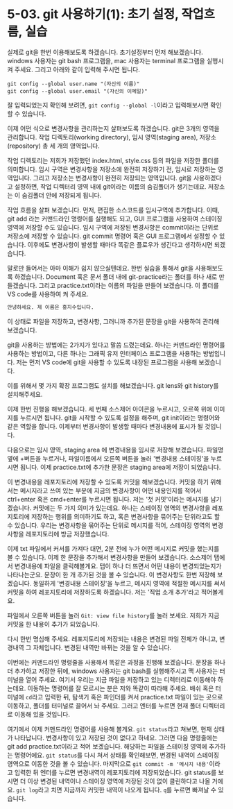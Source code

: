 # 5-03. git 사용하기(1): 초기 설정, 작업흐름, 실습

실제로 git을 한번 이용해보도록 하겠습니다. 초기설정부터 먼저 해보겠습니다. windows 사용자는 git bash 프로그램을, mac 사용자는 terminal 프로그램을 실행시켜 주세요. 그리고 아래와 같이 입력해 주시면 됩니다.

```
git config --global user.name "(자신의 이름)"
git config --global user.email "(자신의 이메일)"
```

잘 입력되었는지 확인해 보려면, `git config --global -l`이라고 입력해보시면 확인할 수 있습니다.

이제 어떤 식으로 변경사항을 관리하는지 살펴보도록 하겠습니다. git은 3개의 영역을 관리합니다. 작업 디렉토리(working directory), 임시 영역(staging area), 저장소(repository) 총 세 개의 영역입니다.

작업 디렉토리는 저희가 저장했던 index.html, style.css 등의 파일을 저장한 폴더를 의미합니다. 임시 구역은 변경사항을 저장소에 완전히 저장하기 전, 임시로 저장하는 영역입니다. 그리고 저장소는 변경사항이 완전히 저장되는 영역입니다. git을 사용하겠다고 설정하면, 작업 디렉터리 영역 내에 git이라는 이름의 숨김폴더가 생기는데요. 저장소는 이 숨김폴더 안에 저장되게 됩니다.

작업 흐름을 살펴 보겠습니다. 먼저, 편집한 소스코드를 임시구역에 추가합니다. 이때, git add 라는 커맨드라인 명령어를 실행해도 되고, GUI 프로그램을 사용하여 스테이징 영역에 저장할 수도 있습니다. 임시 구역에 저장된 변경사항은 commit이라는 단위로 저장소에 저장할 수 있습니다. git commit 명령어 혹은 GUI 프로그램에서 설정할 수 있습니다. 이후에도 변경사항이 발생할 때마다 똑같은 플로우가 생긴다고 생각하시면 되겠습니다.

말로만 들어서는 아마 이해가 쉽지 않으실텐데요. 한번 실습을 통해서 git을 사용해보도록 하겠습니다. Document 혹은 문서 폴더 내에 git-practice라는 폴더를 하나 새로 만들겠습니다. 그리고 practice.txt이라는 이름의 파일을 만들어 보겠습니다. 이 폴더를 VS code를 사용하여 켜 주세요.

```html
안녕하세요. 제 이름은 홍지수입니다.
```

이 상태로 파일을 저장하고, 변경사항, 그러니까 추가된 문장을 git을 사용하여 관리해 보겠습니다.

git을 사용하는 방법에는 2가지가 있다고 말씀 드렸는데요. 하나는 커맨드라인 명령어를 사용하는 방법이고, 다른 하나는 그래픽 유저 인터페이스 프로그램을 사용하는 방법입니다. 저는 먼저 VS code에 git을 사용할 수 있도록 내장된 프로그램을 사용해 보겠습니다.

이를 위해서 몇 가지 확장 프로그램도 설치를 해보겠습니다. git lens와 git history를 설치해주세요.

이제 한번 진행을 해보겠습니다. 세 번째 소스제어 아이콘을 누르시고, 오르쪽 위에 이미지를 누르시면 됩니다. git을 시작할 수 있도록 설정을 해주며, git init이라는 명령어와 같은 역할을 합니다. 이제부터 변경사항이 발생할 때마다 변경내용에 표시가 될 것입니다.

다음으로는 임시 영역, staging area 에 변경내용을 임시로 저장해 보겠습니다. 파일명 옆에 +버튼을 누르거나, 파일이름에서 오른쪽 버튼을 눌러 '변경내용 스테이징'을 누르시면 됩니다. 이제 practice.txt에 추가한 문장은 staging area에 저장이 되었습니다.

이 변경내용을 레포지토리에 저장할 수 있도록 커밋을 해보겠습니다. 커밋을 하기 위해서는 메시지라고 쓰여 있는 부분에 지금의 변경사항이 어떤 내용인지를 적어서 ctrl+enter 혹은 cmd+enter를 누르시면 됩니다. 저는 '첫 커밋'이라는 메시지를 남기겠습니다. 커밋에는 두 가지 의미가 있는데요. 하나는 스테이징 영역의 변경사항을 레포지토리에 저장하는 행위를 의미하기도 하고, 혹은 변경사항을 묶어주는 단위라고도 할 수 있습니다. 우리는 변경사항을 묶어주는 단위로 메시지를 적어, 스테이징 영역의 변경사항을 레포지토리에 방금 저장했습니다.

이제 txt 파일에서 커서를 가져다 대면, 2분 전에 누가 어떤 메시지로 커밋을 했는지를 볼 수 있습니다. 이제 한 문장을 추가해서 변경사항을 만들어 보겠습니다. 소스제어 탭에서 변경내용에 파일을 클릭해볼게요. 탭이 하나 더 뜨면서 어떤 내용이 변경되었는지가 나타나는군요. 문장이 한 개 추가된 것을 볼 수 있습니다. 이 변경사항도 한번 저장해 보겠습니다. 동일하게 '변경내용 스테이징'을 누르고, 메시지 영역에 적절한 메시지를 써서 커밋을 하여 레포지토리에 저장하도록 하겠습니다. 저는 '직업 소개 추가'라고 적어볼게요.

파일에서 오른쪽 버튼을 눌러 `Git: view file history`를 눌러 보세요. 저희가 지금 커밋을 한 내용이 추가가 되었습니다.

다시 한번 명심해 주세요. 레포지토리에 저장되는 내용은 변경된 파일 전체가 아니고, 변경내역 그 자체입니다. 변경된 내역만 바뀌는 것을 알 수 있습니다.

이번에는 커맨드라인 명령줄을 사용해서 똑같은 과정을 진행해 보겠습니다. 문장을 하나 더 추가하고 저장한 뒤에, windows 사용자는 git bash를 실행해주시고 맥 사용자는 터미널을 열어 주세요. 여기서 우리는 지금 파일을 저장하고 있는 디렉터리로 이동해야 하는데요. 이동하는 명령어를 잘 모르시는 분은 저와 똑같이 따라해 주세요. 배쉬 혹은 터미널에 `cd`라고 입력한 뒤, 탐색기 혹은 파인더를 켜서 practice.txt 파일이 있는 곳으로 이동하고, 폴더를 터미널로 끌어서 놔 주세요. 그러고 엔터를 누르면 현재 폴더 디렉터리로 이동해 있을 것입니다.

여기에서 이제 커맨드라인 명령어를 사용해 볼게요. `git status`라고 쳐보면, 현재 상태가 나타납니다. 변경사항이 있고 저장된 것이 없다고 하네요. 그러면 다음 명령줄에는 git add practice.txt이라고 적어 보겠습니다. 해당하는 파일을 스테이징 영역에 추가하는 명령어에요. `git status`를 다시 쳐서 상태를 확인해보면, 변경된 내역이 스테이징 영역으로 이동한 것을 볼 수 있습니다. 마지막으로 `git commit -m '메시지 내용'`이라고 입력한 뒤 엔터를 누르면 변경내역이 레포지토리에 저장되었습니다. git status를 보시면 더 이상 변경된 내역이나 스테이징 영역에 저장된 것이 없이 클린하다고 나올 거에요. `git log`라고 치면 지금까지 커밋한 내역이 나오게 됩니다. `q`를 누르면 빠져날 수 있습니다.
